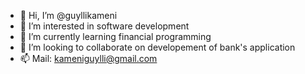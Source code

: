- 👋 Hi, I’m @guyllikameni
- 👀 I’m interested in software development
- 🌱 I’m currently learning financial programming
- 💞️ I’m looking to collaborate on developement of bank's application
- 📫 Mail: kameniguylli@gmail.com

<!---
guyllikameni/guyllikameni is a ✨ special ✨ repository because its `README.md` (this file) appears on your GitHub profile.
You can click the Preview link to take a look at your changes.
--->
